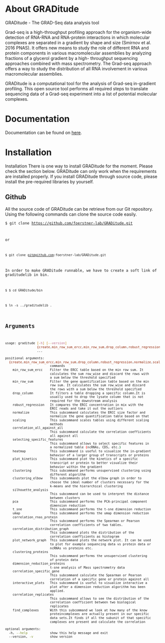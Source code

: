 # About GRADitude 

GRADitude - The GRAD-Seq data analysis tool


Grad-seq is a high-throughput profiling approach for the organism-wide detection
of RNA-RNA and RNA-protein interactions in which molecular complexes are
separated in a gradient by shape and size (Smirnov et al. 2016 PNAS). It offers
new means to study the role of different RNA and protein components in various
macromolecular assemblies by analyzing fractions of a glycerol gradient by a high-
throughput sequencing approaches combined with mass spectrometry. The
Grad-seq approach offers a way to study the distribution of all RNA
involvement in various macromolecular assemblies.

GRADitude is a computational tool for the analysis of Grad-seq
in-gradient profiling.
This open source tool performs all required steps to translate sequencing data of a
Grad-seq experiment into a list of potential molecular complexes.

# Documentation

Documentation can be found on [here](https://silviadg87.github.io/GRADitude/).

# Installation

Installation
There is one way to install GRADitude for the moment. Please check the section below. 
GRADitude can only work when the requirements are installed properly. If you install GRADitude through source code, 
please install the pre-required libraries by yourself.


## Github
All the source code of GRADitude can be retrieve 
from our Git repository. Using the following commands can clone the source code easily.

<code>$ git clone https://github.com/foerstner-lab/GRADitude.git

or

<code>$ git clone git@github.com:foerstner-lab/GRADitude.git</code>

In order to make GRADitude runnable, we have to  create a soft 
link of graditudelib in bin.

<code>$ $ cd GRADitude/bin</code>

<code>$ ln -s ../graditudelib .</code>



## Arguments

```bash
usage: graditude [-h] [--version]
                 {create,min_row_sum_ercc,min_row_sum,drop_column,robust_regression,normalize,scaling,correlation_all_against_all,selecting_specific_features,heatmap,plot_kinetics,clustering,clustering_elbow,silhouette_analysis,pca,t_sne,umap,correlation_rnas_protein,correlation_distribution_graph,plot_network_graph,clustering_proteins,dimension_reduction_proteins,correlation_specific_gene,interactive_plots,correlation_replicates,find_complexes}
                 ...

positional arguments:
  {create,min_row_sum_ercc,min_row_sum,drop_column,robust_regression,normalize,scaling,correlation_all_against_all,selecting_specific_features,heatmap,plot_kinetics,clustering,clustering_elbow,silhouette_analysis,pca,t_sne,umap,correlation_rnas_protein,correlation_distribution_graph,plot_network_graph,clustering_proteins,dimension_reduction_proteins,correlation_specific_gene,interactive_plots,correlation_replicates,find_complexes}
                        commands
    min_row_sum_ercc    Filter the ERCC table based on the min row sum. It
                        calculates the sum row_wise and discard the rows with
                        a sum below the threshold specified
    min_row_sum         Filter the gene quantification table based on the min
                        row sum. It calculates the sum row_wise and discard
                        the rows with a sum below the threshold specified
    drop_column         It filters a table dropping a specific column.It is
                        usually used to drop the lysate column that is not
                        required for the downstream analysis
    robust_regression   It compares the ERCC concentration in mix with the
                        ERCC reads and take it out the outliers
    normalize           This subcommand calculates the ERCC size factor and
                        normalize the gene quantification table based on that
    scaling             This subcommand scales tables using different scaling
                        methods
    correlation_all_against_all
                        This subcommand calculate the correlation coefficients
                        all against all
    selecting_specific_features
                        This subcommand allows to select specific features in
                        a normalized table (ncRNAs, CDS, etc.)
    heatmap             This subcommand is useful to visualize the in-gradient
                        behavior of a larger group of transcripts or proteins
    plot_kinetics       This subcommand plot the kinetics of a specific
                        transcript or protein to better visualize their
                        behavior within the gradient
    clustering          This subcommand performs unsupervised clustering using
                        different algorithm
    clustering_elbow    This subcommands plot the elbow graph in order to
                        choose the ideal number of clusters necessary for the
                        k-means and the hierarchical clustering
    silhouette_analysis
                        This subcommand can be used to interpret the distance
                        between clusters
    pca                 This subcommand performs the PCA-principal component
                        dimension reduction
    t_sne               This subcommand performs the t-sne dimension reduction
    umap                This subcommand performs the umap dimension reduction
    correlation_rnas_protein
                        This subcommand performs the Spearman or Pearson
                        correlation coefficients of two tables.
    correlation_distribution_graph
                        This subcommand plots the distribution of the
                        correlation coefficients as histogram
    plot_network_graph  This subcommand plots the network plot. It can be used
                        to plot for example sequencing data vs protein data or
                        ncRNAs vs proteins etc.
    clustering_proteins
                        This subcommand performs the unsupervised clustering
                        of protein data
    dimension_reduction_proteins
                        t-sne analysis of Mass spectrometry data
    correlation_specific_gene
                        This subcommand calculate the Spearman or Pearson
                        correlation of a specific gene or protein against all
    interactive_plots   This subcommand is useful to visualize interactive a
                        plot after a dimension reduction algorithm has been
                        applied.
    correlation_replicates
                        This subcommand allows to see the distribution of the
                        correlation coefficient between two biological
                        replicates
    find_complexes      With this subcommand we look at how many of the know
                        proteincomplexes are actually present in our specific
                        data sets.It finds if all the subunit of that specific
                        complexes are present and calculate the correlation

optional arguments:
  -h, --help            show this help message and exit
  --version, -v         show version

```